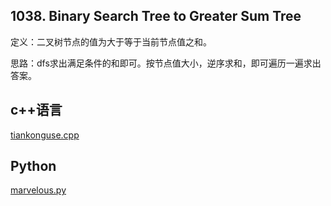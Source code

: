 ## 1038. Binary Search Tree to Greater Sum Tree

定义：二叉树节点的值为大于等于当前节点值之和。  


思路：dfs求出满足条件的和即可。按节点值大小，逆序求和，即可遍历一遍求出答案。  


## c++语言  


[tiankonguse.cpp](./tiankonguse.cpp)


## Python

[marvelous.py](./marvelous.py)
